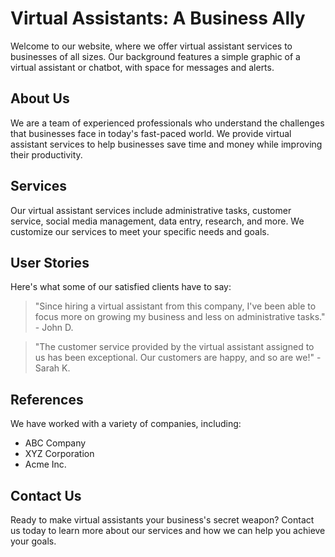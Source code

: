 <!--font:Roboto-->

# Virtual Assistants: A Business Ally

Welcome to our website, where we offer virtual assistant services to businesses of all sizes. Our background features a simple graphic of a virtual assistant or chatbot, with space for messages and alerts.

## About Us

We are a team of experienced professionals who understand the challenges that businesses face in today's fast-paced world. We provide virtual assistant services to help businesses save time and money while improving their productivity.

## Services

Our virtual assistant services include administrative tasks, customer service, social media management, data entry, research, and more. We customize our services to meet your specific needs and goals.

## User Stories

Here's what some of our satisfied clients have to say:

> "Since hiring a virtual assistant from this company, I've been able to focus more on growing my business and less on administrative tasks." - John D.

> "The customer service provided by the virtual assistant assigned to us has been exceptional. Our customers are happy, and so are we!" - Sarah K.

## References

We have worked with a variety of companies, including:

- ABC Company
- XYZ Corporation
- Acme Inc.

## Contact Us

Ready to make virtual assistants your business's secret weapon? Contact us today to learn more about our services and how we can help you achieve your goals.

<!--

Write me content for website with wallpaper which alt text is:

"A wallpaper with a simple graphic of a virtual assistant or chatbot, with space for messages and alerts."

The name/title of the page should not be 1:1 copy of the alt text but rather a real content of the website which is using this wallpaper.

- Use markdown format 
- Start with heading
- Heading should be short and concise
- The content should look like a real website 
- The website should not be about the wallpaper, wallpaper is just a related background
- Heading should be contain work "wallpaper" or "background"
- Include real sections like references, contact, user stories, etc. use things relevant to the page purpose.
- Feel free to use structure like headings, bullets, numbering, blockquotes, paragraphs, horizontal lines, etc.
- You can use formatting like bold or _italic_
- You can include UTF-8 emojis
- Links should be only #hash anchors (and you can refer to the document itself)
- Do not include images


---


# Virtual Assistant for your Business

Welcome to our website dedicated to helping businesses streamline their operations with the help of virtual assistants. Our wallpaper features a simple graphic of a virtual assistant or chatbot, with space for messages and alerts.

## About Us

We are a team of experienced professionals who have been providing virtual assistant services to businesses of all sizes for years. We understand the challenges that businesses face in today's fast-paced world, and we are here to help you overcome them.

## Services

Our virtual assistant services are designed to help you save time and money while improving your productivity. We offer a range of services, including:

- Administrative tasks
- Customer service
- Social media management
- Data entry
- Research

## User Stories

Don't just take our word for it - hear from some of our satisfied clients:

> "Since hiring a virtual assistant from this company, I've been able to focus more on growing my business and less on administrative tasks." - John D.

> "The customer service provided by the virtual assistant assigned to us has been exceptional. Our customers are happy, and so are we!" - Sarah K.

## References

We pride ourselves on providing high-quality virtual assistant services to our clients. Here are some of the companies we have worked with:

- ABC Company
- XYZ Corporation
- Acme Inc.

## Contact Us

Ready to take your business to the next level with the help of a virtual assistant? Contact us today to learn more about our services and how we can help you achieve your goals.


---


Heading is too long, rewrite whole content.


---


# Streamline Your Business with a Virtual Assistant

Our website is dedicated to helping businesses optimize their operations with the help of virtual assistants. Our background features a simple graphic of a virtual assistant or chatbot, with space for messages and alerts.

## About Us

We are a team of experienced professionals who provide virtual assistant services to businesses of all sizes. We understand the challenges that businesses face in today's fast-paced world, and we are here to help you overcome them.

## Services

Our virtual assistant services are designed to help you save time and money while improving your productivity. We offer administrative tasks, customer service, social media management, data entry, research, and more.

## User Stories

Here's what some of our satisfied clients have to say:

> "Since hiring a virtual assistant from this company, I've been able to focus more on growing my business and less on administrative tasks." - John D.

> "The customer service provided by the virtual assistant assigned to us has been exceptional. Our customers are happy, and so are we!" - Sarah K.

## References

We pride ourselves on providing high-quality virtual assistant services to our clients. Here are some of the companies we have worked with:

- ABC Company
- XYZ Corporation
- Acme Inc.

## Contact Us

Ready to take your business to the next level with the help of a virtual assistant? Contact us today to learn more about our services and how we can help you achieve your goals.


---


Heading is too long, rewrite whole content.


---


# Boost Your Productivity with a Virtual Assistant

Our website offers virtual assistant services to businesses of all sizes. Our background features a simple graphic of a virtual assistant or chatbot, with space for messages and alerts.

## About Us

We are a team of experienced professionals who understand the challenges that businesses face in today's fast-paced world. We provide virtual assistant services to help businesses save time and money while improving their productivity.

## Services

Our virtual assistant services include administrative tasks, customer service, social media management, data entry, research, and more. We tailor our services to meet your specific needs.

## User Stories

Don't just take our word for it - hear from some of our satisfied clients:

> "Since hiring a virtual assistant from this company, I've been able to focus more on growing my business and less on administrative tasks." - John D.

> "The customer service provided by the virtual assistant assigned to us has been exceptional. Our customers are happy, and so are we!" - Sarah K.

## References

We have worked with a variety of companies, including:

- ABC Company
- XYZ Corporation
- Acme Inc.

## Contact Us

Ready to boost your productivity with a virtual assistant? Contact us today to learn more about our services and how we can help you achieve your goals.


---


Heading is too long, rewrite whole content.


---


# Virtual Assistants: Your Business's Secret Weapon

Welcome to our website, where we offer virtual assistant services to businesses of all sizes. Our background features a simple graphic of a virtual assistant or chatbot, with space for messages and alerts.

## About Us

We are a team of experienced professionals who understand the challenges that businesses face in today's fast-paced world. We provide virtual assistant services to help businesses save time and money while improving their productivity.

## Services

Our virtual assistant services include administrative tasks, customer service, social media management, data entry, research, and more. We customize our services to meet your specific needs and goals.

## User Stories

Here's what some of our satisfied clients have to say:

> "Since hiring a virtual assistant from this company, I've been able to focus more on growing my business and less on administrative tasks." - John D.

> "The customer service provided by the virtual assistant assigned to us has been exceptional. Our customers are happy, and so are we!" - Sarah K.

## References

We have worked with a variety of companies, including:

- ABC Company
- XYZ Corporation
- Acme Inc.

## Contact Us

Ready to make virtual assistants your business's secret weapon? Contact us today to learn more about our services and how we can help you achieve your goals.


---


Write me a Google font which is best fitting for the website.

Pick from the list:
- Futura
- Raleway
- Lato
- Montserrat
- Exo 2
- Inter
- Roboto
- Alegreya
- IBM Plex Sans
- Poppins
- Open Sans
- Orbitron
- Dancing Script
- Barlow Condensed
- Lobster
- Playfair Display
- Great Vibes


Write just the font name nothing else.


---


Roboto

-->
